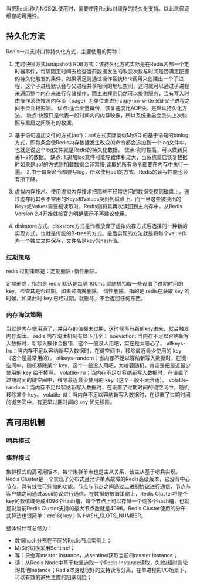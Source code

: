 
当把Redis作为NOSQL使用时，需要使用Redis对缓存的持久化支持。以此来保证缓存的可用性。

## 持久化方法
Redis一共支持四种持久化方式，主要使用的两种：

1. 定时快照方式(snapshot) RDB方式：该持久化方式实际是在Redis内部一个定时器事件，每隔固定时间去检查当前数据发生的改变次数与时间是否满足配置的持久化触发的条件，如果满足则通过操作系统fork调用来创建出一个子进程，这个子进程默认会与父进程共享相同的地址空间，这时就可以通过子进程来遍历整个内存来进行存储操作，而主进程则仍然可以提供服务，当有写入时由操作系统按照内存页（page）为单位来进行copy-on-write保证父子进程之间不会互相影响。
   优点:适合全量备份，恢复速度比AOF快。是默认持久化方法。
   缺点:快照只是代表一段时间内的内存映像，所以系统重启会丢失上次快照与重启之间所有的数据。  

2. 基于语句追加文件的方式(aof)：aof方式实际类似MySQl的基于语句的binlog方式，即每条会使Redis内存数据发生改变的命令都会追加到一个log文件中，也就是说这个log文件就是Redis的持久化数据。
   优点:实时性高，可以做到只丢1~2的数据。
   缺点: 1.追加log文件可能导致体积过大，当系统重启恢复数据时如果是aof的方式则加载数据会非常慢,读取的所有命令都要在内存中执行一遍。 2.由于每条命令都要写log，所以使用aof的方式，Redis的读写性能也会有所下降。  

3. 虚拟内存技术。使用虚拟内存技术把那些不经常访问的数据交换到磁盘上。通过虚存将其余不常用的Keys和Values换出到磁盘上，而一旦这些被换出的Keys或Values需要被读取时，Redis则将其再次读回到主内存中。从Redis Version 2.4开始就被官方明确表示不再建议使用。

4. diskstore方式。diskstore方式是作者放弃了虚拟内存方式后选择的一种新的实现方式，也就是传统的B-tree的方式。最后实现的方法就是将每个value作为一个独立文件保存，文件名是key的hash值。


### 过期策略
redis 过期策略是：定期删除+惰性删除。

定期删除，指的是 redis 默认是每隔 100ms 就随机抽取一些设置了过期时间的 key，检查其是否过期，如果过期就删除。
惰性删除，指的是 redis在获取 key 的时候，如果此时 key 已经过期，就删除，不会返回任何东西。

### 内存淘汰策略
当就是内存使用满了，并且存的值都未过期，这时候再有新的key进来，就会触发内存淘汰。
redis 内存淘汰机制有以下几个：
noeviction: 当内存不足以容纳新写入数据时，新写入操作会报错，这个一般没人用吧，实在是太恶心了。
allkeys-lru：当内存不足以容纳新写入数据时，在键空间中，移除最近最少使用的 key（这个是最常用的）。
allkeys-random：当内存不足以容纳新写入数据时，在键空间中，随机移除某个 key，这个一般没人用吧，为啥要随机，肯定是把最近最少使用的 key 给干掉啊。
volatile-lru：当内存不足以容纳新写入数据时，在设置了过期时间的键空间中，移除最近最少使用的 key（这个一般不太合适）。
volatile-random：当内存不足以容纳新写入数据时，在设置了过期时间的键空间中，随机移除某个 key。
volatile-ttl：当内存不足以容纳新写入数据时，在设置了过期时间的键空间中，有更早过期时间的 key 优先移除。

## 高可用机制


### 哨兵模式


### 集群模式
集群模式的高可用版本，每个集群节点也是主从关系，该主从基于哨兵实现。  
Redis Cluster是一个实现了分布式且允许单点故障的Redis高级版本，它没有中心节点，具有线性可伸缩的功能。节点与节点之间通过二进制协议进行通信，节点与客户端之间通过ascii协议进行通信。在数据的放置策略上，Redis Cluster将整个key的数值域分成4096个hash槽，每个节点上可以存储一个或多个hash槽，也就是说当前Redis Cluster支持的最大节点数就是4096。Redis Cluster使用的分布式算法也很简单：crc16( key ) % HASH_SLOTS_NUMBER。  

整体设计可总结为：
* 数据hash分布在不同的Redis节点实例上；
* M/S的切换采用Sentinel；
* 写：只会写master Instance，从sentinel获取当前的master Instance；
* 读：从Redis Node中基于权重选取一个Redis Instance读取，失败/超时则轮询其他Instance；Redis本身就很好的支持读写分离，在单进程的I/O场景下，可以有效的避免主库的阻塞风险；
